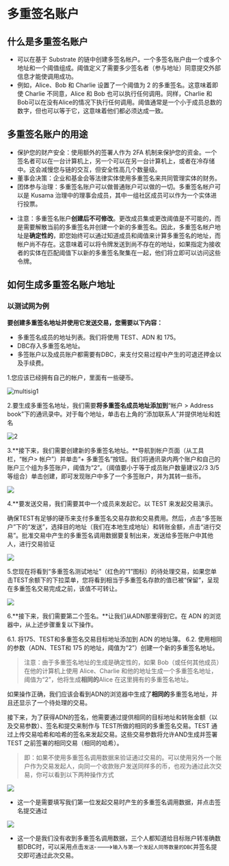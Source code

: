 # 多重签名账户

## 什么是多重签名账户

+ 可以在基于 Substrate 的链中创建多签名帐户。一个多签名账户由一个或多个地址和一个阈值组成。阈值定义了需要多少签名者（参与地址）同意提交外部信息才能使调用成功。
+ 例如，Alice、Bob 和 Charlie 设置了一个阈值为 2 的多重签名。这意味着即使 Charlie 不同意，Alice 和 Bob 也可以执行任何调用。同样，Charlie 和Bob可以在没有Alice的情况下执行任何调用。阈值通常是一个小于成员总数的数字，但也可以等于它，这意味着他们都必须达成一致。

## 多重签名账户的用途

- 保护您的财产安全：使用额外的签署人作为 2FA 机制来保护您的资金。一个签名者可以在一台计算机上，另一个可以在另一台计算机上，或者在冷存储中。这会减慢您与链的交互，但安全性高几个数量级。
- 董事会决策：企业和基金会等法律实体使用多重签名来共同管理实体的财务。
- 团体参与治理：多重签名账户可以做普通账户可以做的一切。多重签名帐户可以是 Kusama 治理中的理事会成员，其中一组社区成员可以作为一个实体进行投票。



+ 注意：多重签名账户**创建后不可修改**。更改成员集或更改阈值是不可能的，而是需要解散当前的多重签名并创建一个新的多重签名。因此，多重签名帐户地址是**确定性的**，即您始终可以通过知道成员和阈值来计算多重签名的地址，而帐户尚不存在。这意味着可以将令牌发送到尚不存在的地址，如果指定为接收者的实体在匹配阈值下以新的多重签名聚集在一起，他们将立即可以访问这些令牌。



## 如何生成多重签名账户地址

### 以测试网为例

**要创建多重签名地址并使用它发送交易，您需要以下内容：**

- 多重签名成员的地址列表。我们将使用 TEST、ADN 和 175。
- DBC存入多重签名地址。
- 多签账户以及成员账户都需要有DBC，来支付交易过程中产生的可退还押金以及手续费。

1.您应该已经拥有自己的帐户，里面有一些硬币。

![multisig1](/home/heaven/Documents/DBC_install/images/multisig1.png)

2.要生成多重签名地址，我们需要**将多重签名成员地址添加到**“帐户 > Address book”下的通讯录中。对于每个地址，单击右上角的“添加联系人”并提供地址和姓名

![2](/home/heaven/Documents/DBC_install/images/multisig2.png)

3.**接下来，我们需要创建新的多重签名地址。**导航到帐户页面（从工具栏，“帐户> 帐户”）并单击“+ 多重签名”按钮。我们将通讯录内两个账户和自己的账户三个组为多签账户，阈值为“2”。（阈值要小于等于成员账户数量建议2/3   3/5等组合）单击创建，即可发现账户中多了一个多签账户，并为其转一些币。

![](/home/heaven/Documents/DBC_install/images/m3.png)

4.**要发送交易，我们需要其中一个成员来发起它。以 TEST 来发起交易演示。

确保TEST有足够的硬币来支付多重签名交易存款和交易费用。然后，点击“多签账户”下的“发送”，选择目的地址（我们在本地生成地址）和转账金额，点击“进行交易”。批准交易中产生的多重签名调用数据要复制出来，发送给多签账户中其他人，进行交易验证

![](/home/heaven/Documents/DBC_install/images/m4.png)

5.您现在将看到“多重签名测试地址”（红色的“1”图标）的待处理交易，如果您单击TEST余额下的下拉菜单，您将看到相当于多重签名存款的值已被“保留”，呈现在多重签名交易完成之前，该值不可转让。

![](/home/heaven/Documents/DBC_install/images/m5.png)

6.**接下来，我们需要第二个签名。**让我们从ADN那里得到它。在 ADN 的浏览器中，从上述步骤重复以下操作。

6.1. 将175、TEST和多重签名交易目标地址添加到 ADN 的地址簿。
6.2. 使用相同的参数（ADN、TEST和 175 的地址，阈值为“2”）创建一个新的多重签名地址。

> 注意：由于多重签名地址的生成是确定性的，如果 Bob（或任何其他成员）在他的计算机上使用 Alice、Charlie 和他的地址生成一个多重签名地址，阈值为“2”，他将生成**相同的**Alice 在这里拥有的多重签名地址。

如果操作正确，我们应该会看到ADN的浏览器中生成了**相同的**多重签名地址，并且还显示了一个待处理的交易。

接下来，为了获得ADN的签名，他需要通过提供相同的目标地址和转账金额（以及交易参数）、签名和提交来制作与 TEST所做的相同的多重签名交易。TEST 通过上传交易哈希和哈希的签名来发起交易。这些交易参数将允许AND生成并签署 TEST 之前签署的相同交易（相同的哈希）。

>即：如果不使用多重签名调用数据来验证通过交易的。可以使用另外一个账户作为交易发起人，向同一个收款账户发送同样多的币，也视为通过此次交易，你可以看到以下两种操作方式

![](/home/heaven/Documents/DBC_install/images/m6.png)

+ 这一个是需要填写我们第一位发起交易时产生的多重签名调用数据，并点击签名提交通过

![](/home/heaven/Documents/DBC_install/images/m7.png)

+ 这一个是我们没有收到多重签名调用数据，三个人都知道给目标账户转准确数额DBC时，可以采用点击`发送`---->`输入与第一个发起人同等数量的DBC`并签名提交即可通过此次交易。